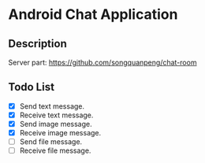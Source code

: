 # Android Chat Application
## Description
Server part: https://github.com/songquanpeng/chat-room

## Todo List
- [x] Send text message.
- [x] Receive text message.
- [x] Send image message.
- [x] Receive image message.
- [ ] Send file message.
- [ ] Receive file message.
